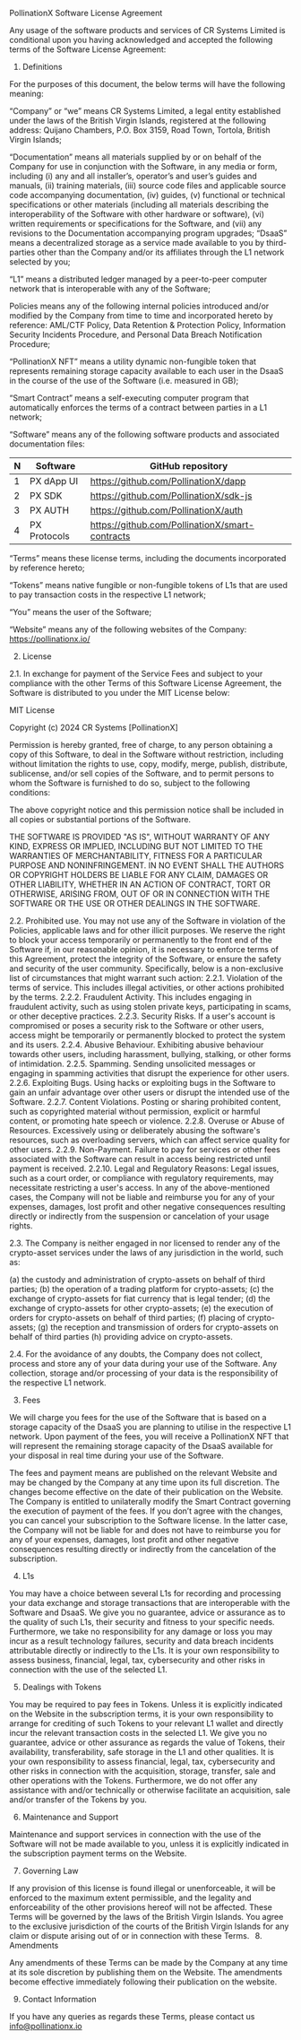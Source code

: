 PollinationX Software License Agreement 

Any usage of the software products and services of CR Systems Limited is conditional upon you having acknowledged and accepted the following terms of the Software License Agreement: 

1. Definitions 

For the purposes of this document, the below terms will have the following meaning:  

“Company” or “we” means CR Systems Limited, a legal entity established under the laws of the British Virgin Islands, registered at the following address: Quijano Chambers, P.O. Box 3159, Road Town, Tortola, British Virgin Islands; 

“Documentation” means all materials supplied by or on behalf of the Company for use in conjunction with the Software, in any media or form, including (i) any and all installer’s, operator’s and user’s guides and manuals, (ii) training materials, (iii) source code files and applicable source code accompanying documentation, (iv) guides, (v) functional or technical specifications or other materials (including all materials describing the interoperability of the Software with other hardware or software), (vi) written requirements or specifications for the Software, and (vii) any revisions to the Documentation accompanying program upgrades; 
“DsaaS” means a decentralized storage as a service made available to you by third-parties other than the Company and/or its affiliates through the L1 network selected by you; 

“L1” means a distributed ledger managed by a peer-to-peer computer network that is interoperable with any of the Software; 

Policies means any of the following internal policies introduced and/or modified by the Company from time to time and incorporated hereto by reference: AML/CTF Policy, Data Retention & Protection Policy, Information Security Incidents Procedure, and Personal Data Breach Notification Procedure; 

“PollinationX NFT” means a utility dynamic non-fungible token that represents remaining storage capacity available to each user in the DsaaS in the course of the use of the Software (i.e. measured in GB); 

“Smart Contract” means a self-executing computer program that automatically enforces the terms of a contract between parties in a L1 network; 

“Software” means any of the following software products and associated documentation files:

| N   | Software                                | GitHub repository                               |
|-----|-----------------------------------------|-------------------------------------------------|
| 1   | PX dApp UI                              | https://github.com/PollinationX/dapp            |
| 2   | PX SDK                                  | https://github.com/PollinationX/sdk-js          |
| 3   | PX AUTH                                 | https://github.com/PollinationX/auth            |
| 4   | PX Protocols                            | https://github.com/PollinationX/smart-contracts |

“Terms” means these license terms, including the documents incorporated by reference hereto; 

“Tokens” means native fungible or non-fungible tokens of L1s that are used to pay transaction costs in the respective L1 network; 

“You” means the user of the Software; 

“Website” means any of the following websites of the Company: https://pollinationx.io/ 

2.  License 

2.1.  In exchange for payment of the Service Fees and subject to your compliance with the other Terms of this Software License Agreement, the Software is distributed to you under the MIT License below: 

MIT License

Copyright (c) 2024 CR Systems [PollinationX]

Permission is hereby granted, free of charge, to any person obtaining a copy of this Software, to deal in the Software without restriction, including without limitation the rights to use, copy, modify, merge, publish, distribute, sublicense, and/or sell copies of the Software, and to permit persons to whom the Software is furnished to do so, subject to the following conditions:

The above copyright notice and this permission notice shall be included in all
copies or substantial portions of the Software.

THE SOFTWARE IS PROVIDED "AS IS", WITHOUT WARRANTY OF ANY KIND, EXPRESS OR IMPLIED, INCLUDING BUT NOT LIMITED TO THE WARRANTIES OF MERCHANTABILITY, FITNESS FOR A PARTICULAR PURPOSE AND NONINFRINGEMENT. IN NO EVENT SHALL THE AUTHORS OR COPYRIGHT HOLDERS BE LIABLE FOR ANY CLAIM, DAMAGES OR OTHER LIABILITY, WHETHER IN AN ACTION OF CONTRACT, TORT OR OTHERWISE, ARISING FROM, OUT OF OR IN CONNECTION WITH THE SOFTWARE OR THE USE OR OTHER DEALINGS IN THE SOFTWARE.

2.2. Prohibited use. You may not use any of the Software in violation of the Policies, applicable laws and for other illicit purposes. We reserve the right to block your access temporarily or permanently to the front end of the Software if, in our reasonable opinion, it is necessary to enforce terms of this Agreement, protect the integrity of the Software, or ensure the safety and security of the user community. Specifically, below is a non-exclusive list of circumstances that might warrant such action:
2.2.1.	Violation of the terms of service. This includes illegal activities, or other actions prohibited by the terms.
2.2.2.	Fraudulent Activity. This includes engaging in fraudulent activity, such as using stolen private keys, participating in scams, or other deceptive practices.
2.2.3.	Security Risks. If a user's account is compromised or poses a security risk to the Software or other users, access might be temporarily or permanently blocked to protect the system and its users.
2.2.4.	Abusive Behaviour. Exhibiting abusive behaviour towards other users, including harassment, bullying, stalking, or other forms of intimidation.
2.2.5.	Spamming. Sending unsolicited messages or engaging in spamming activities that disrupt the experience for other users.
2.2.6.	Exploiting Bugs. Using hacks or exploiting bugs in the Software to gain an unfair advantage over other users or disrupt the intended use of the Software.
2.2.7.	Content Violations. Posting or sharing prohibited content, such as copyrighted material without permission, explicit or harmful content, or promoting hate speech or violence.
2.2.8.	Overuse or Abuse of Resources.  Excessively using or deliberately abusing the software's resources, such as overloading servers, which can affect service quality for other users.
2.2.9.	Non-Payment. Failure to pay for services or other fees associated with the Software can result in access being restricted until payment is received.
2.2.10.	Legal and Regulatory Reasons: Legal issues, such as a court order, or compliance with regulatory requirements, may necessitate restricting a user's access.
In any of the above-mentioned cases, the Company will not be liable and reimburse you for any of your expenses, damages, lost profit and other negative consequences resulting directly or indirectly from the suspension or cancelation of your usage rights. 

2.3. The Company is neither engaged in nor licensed to render any of the crypto-asset services under the laws of any jurisdiction in the world, such as: 

(a)  the custody and administration of crypto-assets on behalf of third parties; 
(b)  the operation of a trading platform for crypto-assets; 
(c)  the exchange of crypto-assets for fiat currency that is legal tender; 
(d)  the exchange of crypto-assets for other crypto-assets; 
(e)  the execution of orders for crypto-assets on behalf of third parties; 
(f)  placing of crypto-assets; 
(g)  the reception and transmission of orders for crypto-assets on behalf of third parties 
(h)  providing advice on crypto-assets. 

2.4. For the avoidance of any doubts, the Company does not collect, process and store any of your data during your use of the Software. Any collection, storage and/or processing of your data is the responsibility of the respective L1 network. 

3. Fees 

We will charge you fees for the use of the Software that is based on a storage capacity of the DsaaS you are planning to utilise in the respective L1 network. Upon payment of the fees, you will receive a PollinationX NFT that will represent the remaining storage capacity of the DsaaS available for your disposal in real time during your use of the Software.

The fees and payment means are published on the relevant Website and may be changed by the Company at any time upon its full discretion. The changes become effective on the date of their publication on the Website. The Company is entitled to unilaterally modify the Smart Contract governing the execution of payment of the fees. If you don’t agree with the changes, you can cancel your subscription to the Software license. In the latter case, the Company will not be liable for and does not have to reimburse you for any of your expenses, damages, lost profit and other negative consequences resulting directly or indirectly from the cancelation of the subscription. 

4. L1s 

You may have a choice between several L1s for recording and processing your data exchange and storage transactions that are interoperable with the Software and DsaaS. We give you no guarantee, advice or assurance as to the quality of such L1s, their security and fitness to your specific needs. Furthermore, we take no responsibility for any damage or loss you may incur as a result technology failures, security and data breach incidents attributable directly or indirectly to the L1s. It is your own responsibility to assess business, financial, legal, tax, cybersecurity and other risks in connection with the use of the selected L1. 

5. Dealings with Tokens 

You may be required to pay fees in Tokens. Unless it is explicitly indicated on the Website in the subscription terms, it is your own responsibility to arrange for crediting of such Tokens to your relevant L1 wallet and directly incur the relevant transaction costs in the selected L1. We give you no guarantee, advice or other assurance as regards the value of Tokens, their availability, transferability, safe storage in the L1 and other qualities. It is your own responsibility to assess financial, legal, tax, cybersecurity and other risks in connection with the acquisition, storage, transfer, sale and other operations with the Tokens. Furthermore, we do not offer any assistance with and/or technically or otherwise facilitate an acquisition, sale and/or transfer of the Tokens by you.

6. Maintenance and Support

Maintenance and support services in connection with the use of the Software will not be made available to you, unless it is explicitly indicated in the subscription payment terms on the Website. 
 
7. Governing Law

If any provision of this license is found illegal or unenforceable, it will be enforced to the maximum extent permissible, and the legality and enforceability of the other provisions hereof will not be affected. These Terms will be governed by the laws of the British Virgin Islands. You agree to the exclusive jurisdiction of the courts of the British Virgin Islands for any claim or dispute arising out of or in connection with these Terms. 
  
8. Amendments 

Any amendments of these Terms can be made by the Company at any time at its sole discretion by publishing them on the Website. The amendments become effective immediately following their publication on the website.  
 
9. Contact Information 
 
If you have any queries as regards these Terms, please contact us info@pollinationx.io 
